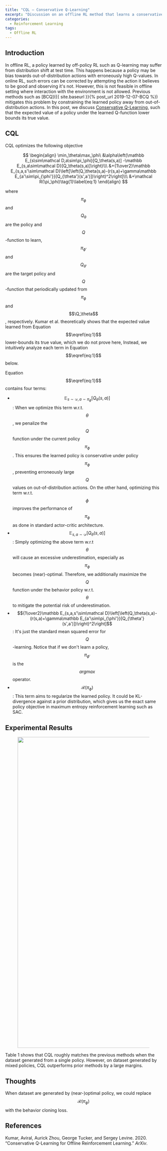 ```yaml
---
title: "CQL — Conservative Q-Learning"
excerpt: "Discussion on an offline RL method that learns a conservative Q function to avoid overestimation on out-of-distribution actions."
categories:
  - Reinforcement Learning
tags:
  - Offline RL
---
```


## Introduction

In offline RL, a policy learned by off-policy RL such as Q-learning may suffer from distribution shift at test time. This happens because a policy may be bias towards out-of-distribution actions with erroneously high Q-values. In online RL, such errors can be corrected by attempting the action it believes to be good and observing it's not. However, this is not feasible in offline setting where interaction with the environment is not allowed. Previous methods such as [BCQ]({{ site.baseurl }}{% post_url 2019-12-07-BCQ %}) mitigates this problem by constraining the learned policy away from out-of-distribution actions. In this post, we discuss [Conservative Q-Learning](CQL), such that the expected value of a policy under the learned Q-function lower bounds its true value.

## CQL

CQL optimizes the following objective

$$
\begin{align}
\min_\theta\max_\phi\ &\alpha\left(\mathbb E_{s\sim\mathcal D,a\sim\pi_\phi}[Q_\theta(s,a)]
-\mathbb E_{s,a\sim\mathcal D}[Q_\theta(s,a)]\right)\\\
&+{1\over2}\mathbb E_{s,a,s'\sim\mathcal D}\left[\left(Q_\theta(s,a)-(r(s,a)+\gamma\mathbb E_{a'\sim\pi_{\phi'}}[Q_{\theta'}(s',a')])\right)^2\right]\\\
&+\mathcal R(\pi_\phi)\tag{1}\label{eq:1}
\end{align}
$$

where $$\pi_\phi$$ and $$Q_\theta$$ are the policy and $$Q$$-function to learn, $$\pi_{\phi'}$$ and $$Q_{\theta'}$$ are the target policy and $$Q$$-function that periodically updated from $$\pi_\phi$$ and $$\Q_\theta$$, respectively. Kumar et al. theoretically shows that the expected value learned from Equation $$\eqref{eq:1}$$ lower-bounds its true value, which we do not prove here, Instead, we intuitively analyze each term in Equation $$\eqref{eq:1}$$ below. 

Equation $$\eqref{eq:1}$$ contains four terms: 

- $$\mathbb E_{s\sim\mathcal D,a\sim\pi_\phi}[Q_\theta(s,a)]$$: When we optimize this term w.r.t. $$\theta$$, we penalize the $$Q$$ function under the current policy $$\pi_\phi$$. This ensures the learned policy is conservative under policy $$\pi_\phi$$, preventing erroneously large $$Q$$ values on out-of-distribution actions. On the other hand, optimizing this term w.r.t. $$\phi$$ improves the performance of $$\pi_\phi$$ as done in standard actor-critic architecture.
- $$\mathbb E_{s,a\sim\mathcal D}[Q_\theta(s,a)]$$: Simply optimizing the above term w.r.t $$\theta$$ will cause an excessive underestimation, especially as $$\pi_\phi$$ becomes (near)-optimal. Therefore, we additionally maximize the $$Q$$ function under the behavior policy w.r.t. $$\theta$$ to mitigate the potential risk of underestimation.
- $${1\over2}\mathbb E_{s,a,s'\sim\mathcal D}\left[\left(Q_\theta(s,a)-(r(s,a)+\gamma\mathbb E_{a'\sim\pi_{\phi'}}[Q_{\theta'}(s',a')])\right)^2\right]$$: It's just the standard mean squared error for $$Q$$-learning. Notice that if we don't learn a policy, $$\pi_{\phi'}$$ is the $$argmax$$ operator.
- $$\mathcal R(\pi_\phi)$$: This term aims to regularize the learned policy. It could be KL-divergence against a prior distribution, which gives us the exact same policy objective in maximum entropy reinforcement learning such as SAC. 

## Experimental Results

<figure>
  <img src="{{ '/images/brl/CQL-Table1.png' | absolute_url }}" alt="" width="1000">
  <figcaption></figcaption>
  <style>
    figure figcaption {
    text-align: center;
    }
  </style>
</figure>

Table 1 shows that CQL roughly matches the previous methods when the dataset generated from a single policy. However, on dataset generated by mixed policies, CQL outperforms prior methods by a large margins.

## Thoughts

When dataset are generated by (near-)optimal policy, we could replace $$\mathcal R(\pi_\phi)$$ with the behavior cloning loss.

## References

Kumar, Aviral, Aurick Zhou, George Tucker, and Sergey Levine. 2020. “Conservative Q-Learning for Offline Reinforcement Learning.” *ArXiv*.